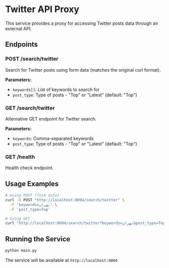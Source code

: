 # Twitter API Proxy

This service provides a proxy for accessing Twitter posts data through an external API.

## Endpoints

### POST /search/twitter
Search for Twitter posts using form data (matches the original curl format).

**Parameters:**
- `keywords[]`: List of keywords to search for
- `post_type`: Type of posts - "Top" or "Latest" (default: "Top")

### GET /search/twitter
Alternative GET endpoint for Twitter search.

**Parameters:**
- `keywords`: Comma-separated keywords
- `post_type`: Type of posts - "Top" or "Latest" (default: "Top")

### GET /health
Health check endpoint.

## Usage Examples

```bash
# Using POST (form data)
curl -X POST "http://localhost:8004/search/twitter" \
  -F 'keywords=تهران' \
  -F 'post_type=Top'

# Using GET
curl "http://localhost:8004/search/twitter?keywords=تهران&post_type=Top"
```

## Running the Service

```bash
python main.py
```

The service will be available at `http://localhost:8004`